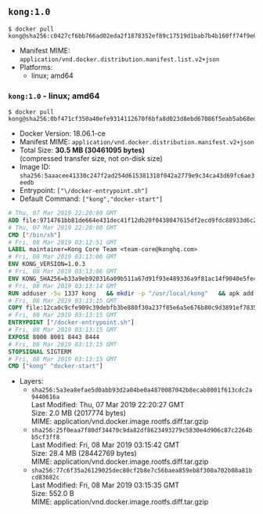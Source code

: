 ## `kong:1.0`

```console
$ docker pull kong@sha256:c0427cf6bb766ad02eda2f1878352ef89c17519d1bab7b4b160ff74f9e0f8d4f
```

-	Manifest MIME: `application/vnd.docker.distribution.manifest.list.v2+json`
-	Platforms:
	-	linux; amd64

### `kong:1.0` - linux; amd64

```console
$ docker pull kong@sha256:0bf471cf350a40efe9314112670f6bfa8d023d8ebd67086f5eab5ab68edf96ed
```

-	Docker Version: 18.06.1-ce
-	Manifest MIME: `application/vnd.docker.distribution.manifest.v2+json`
-	Total Size: **30.5 MB (30461095 bytes)**  
	(compressed transfer size, not on-disk size)
-	Image ID: `sha256:5aaacee41330c247f2ad254d615381318f042a2779e9c34ca43d69fc6ae3eedb`
-	Entrypoint: `["\/docker-entrypoint.sh"]`
-	Default Command: `["kong","docker-start"]`

```dockerfile
# Thu, 07 Mar 2019 22:20:00 GMT
ADD file:9714761bb81de664e431dec41f12db20f0438047615df2ecd9fdc88933d6c20f in / 
# Thu, 07 Mar 2019 22:20:00 GMT
CMD ["/bin/sh"]
# Fri, 08 Mar 2019 03:12:51 GMT
LABEL maintainer=Kong Core Team <team-core@konghq.com>
# Fri, 08 Mar 2019 03:13:06 GMT
ENV KONG_VERSION=1.0.3
# Fri, 08 Mar 2019 03:13:06 GMT
ENV KONG_SHA256=b33a9eb920316a09b511a67d91f93e489336a9f81ac14f9040e5fe4d055e9148
# Fri, 08 Mar 2019 03:13:14 GMT
RUN adduser -Su 1337 kong 	&& mkdir -p "/usr/local/kong" 	&& apk add --no-cache --virtual .build-deps wget tar ca-certificates 	&& apk add --no-cache libgcc openssl pcre perl tzdata curl libcap su-exec 	&& wget -O kong.tar.gz "https://bintray.com/kong/kong-community-edition-alpine-tar/download_file?file_path=kong-community-edition-$KONG_VERSION.apk.tar.gz" 	&& echo "$KONG_SHA256 *kong.tar.gz" | sha256sum -c - 	&& tar -xzf kong.tar.gz -C /tmp 	&& rm -f kong.tar.gz 	&& cp -R /tmp/usr / 	&& rm -rf /tmp/usr 	&& cp -R /tmp/etc / 	&& rm -rf /tmp/etc 	&& apk del .build-deps
# Fri, 08 Mar 2019 03:13:15 GMT
COPY file:12ca0c9cfe909c39debfb3be880f30a237f85e6a5e676b80c9d3891ef78351f1 in /docker-entrypoint.sh 
# Fri, 08 Mar 2019 03:13:15 GMT
ENTRYPOINT ["/docker-entrypoint.sh"]
# Fri, 08 Mar 2019 03:13:15 GMT
EXPOSE 8000 8001 8443 8444
# Fri, 08 Mar 2019 03:13:15 GMT
STOPSIGNAL SIGTERM
# Fri, 08 Mar 2019 03:13:15 GMT
CMD ["kong" "docker-start"]
```

-	Layers:
	-	`sha256:5a3ea8efae5d0abb93d2a04be0a4870087042b8ecab8001f613cdc2a9440616a`  
		Last Modified: Thu, 07 Mar 2019 22:20:27 GMT  
		Size: 2.0 MB (2017774 bytes)  
		MIME: application/vnd.docker.image.rootfs.diff.tar.gzip
	-	`sha256:25f0eaa7f80df34470c9da82df8623493279c5830e4d906c87c2264bb5cf3ff8`  
		Last Modified: Fri, 08 Mar 2019 03:15:42 GMT  
		Size: 28.4 MB (28442769 bytes)  
		MIME: application/vnd.docker.image.rootfs.diff.tar.gzip
	-	`sha256:77c6f35a26129025dec80cf2b8e7c56baea859eb8f300a702b08a81bcd83682c`  
		Last Modified: Fri, 08 Mar 2019 03:15:35 GMT  
		Size: 552.0 B  
		MIME: application/vnd.docker.image.rootfs.diff.tar.gzip
